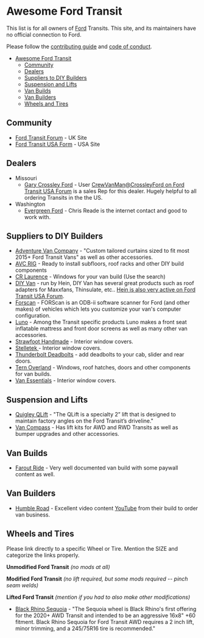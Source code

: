 # Awesome Ford Transit

This list is for all owners of [Ford](https://www.ford.com/) Transits. This
site, and its maintainers have no official connection to Ford.

Please follow the [contributing guide](contributing.md) and
[code of conduct](code-of-conduct.md).

- [Awesome Ford Transit](#awesome-ford-transit)
  - [Community](#community)
  - [Dealers](#dealers)
  - [Suppliers to DIY Builders](#suppliers-to-diy-builders)
  - [Suspension and Lifts](#suspension-and-lifts)
  - [Van Builds](#van-builds)
  - [Van Builders](#van-builders)
  - [Wheels and Tires](#wheels-and-tires)

## Community

- [Ford Transit Forum](https://fordtransit.org/forum/) - UK Site
- [Ford Transit USA Form](https://www.fordtransitusaforum.com/) - USA Site

## Dealers

- Missouri
  - [Gary Crossley Ford](https://www.garycrossleyford.com/) - User
    [CrewVanMan@CrossleyFord on Ford Transit USA Forum](https://www.fordtransitusaforum.com/members/crewvanman-crossleyford.71641/)
    is a sales Rep for this dealer. Hugely helpful to all ordering Transits in
    the the US.
- Washington
  - [Evergreen Ford](https://www.evergreenford.com/) - Chris Reade is the
    internet contact and good to work with.

## Suppliers to DIY Builders

- [Adventure Van Company](https://diyadventurevanco.com/collections/2015-ford-transit-insulating-window-curtains) -
  "Custom tailored curtains sized to fit most 2015+ Ford Transit Vans" as well
  as other accessories.
- [AVC RIG](https://avcrig.com/) - Ready to install subfloors, roof racks and
  other DIY build components
- [CR Laurence](https://www.crlaurence.com) - Windows for your van build
  (Use the search)
- [DIY Van](https://diyvan.com/collections/transit) - run by Hein, DIY Van has
  several great products such as roof adapters for Maxxfans, Thinsulate, etc..
  [Hein is also very active on Ford Transit USA Forum](https://www.fordtransitusaforum.com/members/hein.6394/).
- [Forscan](https://forscan.org/) - FORScan is an ODB-ii software scanner for
  Ford (and other makes) of vehicles which lets you customize your van's
  computer configuration.
- [Luno](https://lunolife.com/) - Among the Transit specific products Luno makes a front seat inflatable
   mattress and front door screens as well as many other van accessories.
- [Strawfoot Handmade](https://strawfoothandmade.com/products/window-covers-ford-transit-van-medium-high-roof) -
  Interior window covers.
- [Stelletek ](https://www.stelletek.com/store) - Interior window covers.
- [Thunderbolt Deadbolts](https://www.thunderboltlocks.com/ford-transit) - add deadbolts to
  your cab, slider and rear doors.
- [Tern Overland](https://www.ternoverland.com/) - Windows, roof hatches, doors
  and other components for van builds.
- [Van Essentials](https://www.vanessential.com/) - Interior window covers.

## Suspension and Lifts

- [Quigley QLift](https://www.quigley4x4.com/products/qlift/) - "The QLift is a
  specialty 2” lift that is designed to maintain factory angles on the Ford
  Transit’s driveline."
- [Van Compass](https://vancompass.com/) - Has lift kits for AWD and RWD
  Transits as well as bumper upgrades and other accessories.


## Van Builds

- [Farout Ride](https://faroutride.com/) - Very well documented van build with
  some paywall content as well.

## Van Builders

- [Humble Road](https://www.humbleroad.tv/) - Excellent video content [YouTube](https://www.youtube.com/c/HumbleRoad)
  from their build to order van business.

## Wheels and Tires

Please link directly to a specific Wheel or Tire. Mention the SIZE and
categorize the links properly.

**Unmodified Ford Transit**
*(no mods at all)*

**Modified Ford Transit**
*(no lift required, but some mods required -- pinch seam welds)*

**Lifted Ford Transit**
*(mention if you had to also make other modifications)*

- [Black Rhino Sequoia](https://www.blackrhinowheels.com/off-road-wheels-rims-sequoia.php) -
  "The Sequoia wheel is Black Rhino's first offering for the 2020+ AWD Transit and intended
  to be an aggressive 16x8" +60 fitment. Black Rhino Sequoia for Ford Transit AWD requires
  a 2 inch lift, minor trimming, and a 245/75R16 tire is recommended."
